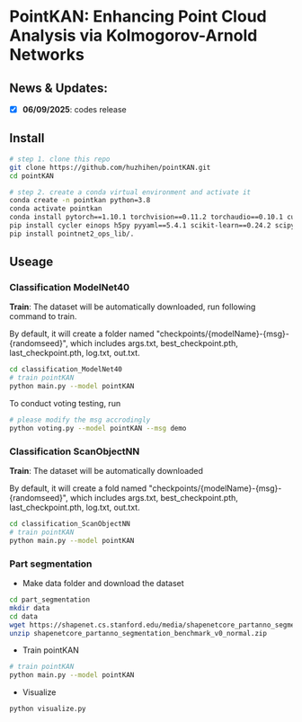 # PointKAN: Enhancing Point Cloud Analysis via Kolmogorov-Arnold Networks 

## News & Updates:

- [x] **06/09/2025**: codes release


## Install

```bash
# step 1. clone this repo
git clone https://github.com/huzhihen/pointKAN.git
cd pointKAN

# step 2. create a conda virtual environment and activate it
conda create -n pointkan python=3.8
conda activate pointkan
conda install pytorch==1.10.1 torchvision==0.11.2 torchaudio==0.10.1 cudatoolkit=11.3 -c pytorch
pip install cycler einops h5py pyyaml==5.4.1 scikit-learn==0.24.2 scipy tqdm matplotlib==3.4.2
pip install pointnet2_ops_lib/.
```


## Useage

### Classification ModelNet40
**Train**:  The dataset will be automatically downloaded, run following command to train.

By default, it will create a folder named "checkpoints/{modelName}-{msg}-{randomseed}", which includes args.txt, best_checkpoint.pth, last_checkpoint.pth, log.txt, out.txt.
```bash
cd classification_ModelNet40
# train pointKAN
python main.py --model pointKAN
```


To conduct voting testing, run
```bash
# please modify the msg accrodingly
python voting.py --model pointKAN --msg demo
```


### Classification ScanObjectNN

**Train**:  The dataset will be automatically downloaded

By default, it will create a fold named "checkpoints/{modelName}-{msg}-{randomseed}", which includes args.txt, best_checkpoint.pth, last_checkpoint.pth, log.txt, out.txt.

```bash
cd classification_ScanObjectNN
# train pointKAN
python main.py --model pointKAN
```

### Part segmentation

- Make data folder and download the dataset
```bash
cd part_segmentation
mkdir data
cd data
wget https://shapenet.cs.stanford.edu/media/shapenetcore_partanno_segmentation_benchmark_v0_normal.zip --no-check-certificate
unzip shapenetcore_partanno_segmentation_benchmark_v0_normal.zip
```

- Train pointKAN
```bash
# train pointKAN
python main.py --model pointKAN
```

+ Visualize

```bash
python visualize.py
```
